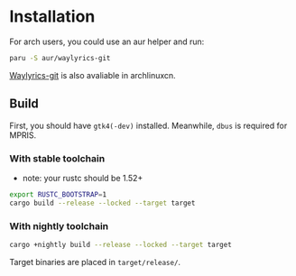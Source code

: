 # Installation

For arch users, you could use an aur helper and run:

```bash
paru -S aur/waylyrics-git
```

[Waylyrics-git](https://github.com/archlinuxcn/repo/tree/master/archlinuxcn/waylyrics-git) is also avaliable in archlinuxcn.

## Build

First, you should have `gtk4(-dev)` installed. Meanwhile, `dbus` is required for MPRIS.

### With stable toolchain

* note: your rustc should be 1.52+

```bash
export RUSTC_BOOTSTRAP=1
cargo build --release --locked --target target
```

### With nightly toolchain

```bash
cargo +nightly build --release --locked --target target
```

Target binaries are placed in `target/release/`.

